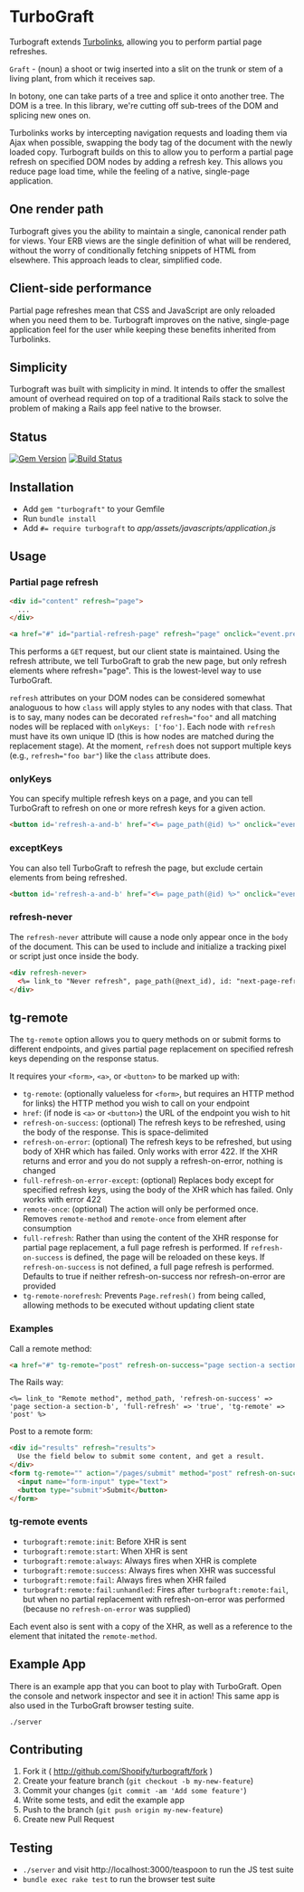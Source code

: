 # TurboGraft
Turbograft extends [Turbolinks](https://github.com/rails/turbolinks), allowing you to perform partial page refreshes.

`Graft` - (noun) a shoot or twig inserted into a slit on the trunk or stem of a living plant, from which it receives sap.

In botony, one can take parts of a tree and splice it onto another tree.  The DOM is a tree.  In this library, we're cutting off sub-trees of the DOM and splicing new ones on.

 Turbolinks works by intercepting navigation requests and loading them via Ajax when possible, swapping the body tag of the document with the newly loaded copy. Turbograft builds on this to allow you to perform a partial page refresh on specified DOM nodes by adding a refresh key. This allows you reduce page load time, while the feeling of a native, single-page application.

## One render path
Turbograft gives you the ability to maintain a single, canonical render path for views. Your ERB views are the single definition of what will be rendered, without the worry of conditionally fetching snippets of HTML from elsewhere. This approach leads to clear, simplified code.
## Client-side performance
Partial page refreshes mean that CSS and JavaScript are only reloaded when you need them to be. Turbograft improves on the native, single-page application feel for the user while keeping these benefits inherited from Turbolinks.
## Simplicity
Turbograft was built with simplicity in mind. It intends to offer the smallest amount of overhead required on top of a traditional Rails stack to solve the problem of making a Rails app feel native to the browser.

## Status
[![Gem Version](https://badge.fury.io/rb/turbograft.svg)](http://badge.fury.io/rb/turbograft)
[![Build Status](https://travis-ci.org/Shopify/turbograft.svg?branch=master)](http://travis-ci.org/Shopify/turbograft)

## Installation

* Add `gem "turbograft"` to your Gemfile
* Run `bundle install`
* Add `#= require turbograft` to _app/assets/javascripts/application.js_

## Usage
### Partial page refresh

```html
<div id="content" refresh="page">
  ...
</div>
```


```html
<a href="#" id="partial-refresh-page" refresh="page" onclick="event.preventDefault(); Page.refresh({url: '<%= page_path(@next_id) %>',onlyKeys: ['page']});">Refresh the page</a>
```

This performs a `GET` request, but our client state is maintained. Using the refresh attribute, we tell TurboGraft to grab the new page, but only refresh elements where refresh="page".  This is the lowest-level way to use TurboGraft.

`refresh` attributes on your DOM nodes can be considered somewhat analoguous to how `class` will apply styles to any nodes with that class.  That is to say, many nodes can be decorated `refresh="foo"` and all matching nodes will be replaced with `onlyKeys: ['foo']`.  Each node with `refresh` must have its own unique ID (this is how nodes are matched during the replacement stage).  At the moment, `refresh` does not support multiple keys (e.g., `refresh="foo bar"`) like the `class` attribute does.

### onlyKeys
You can specify multiple refresh keys on a page, and you can tell TurboGraft to refresh on one or more refresh keys for a given action.

```html
<button id='refresh-a-and-b' href="<%= page_path(@id) %>" onclick="event.preventDefault(); Page.refresh({url: '<%= page_path(@id) %>', onlyKeys: ['section-a', 'section-b']});">Refresh Section A and B</button>
```

### exceptKeys
You can also tell TurboGraft to refresh the page, but exclude certain elements from being refreshed.

```html
<button id='refresh-a-and-b' href="<%= page_path(@id) %>" onclick="event.preventDefault(); Page.refresh({url: '<%= page_path(@id) %>', exceptKeys: ['section-a', 'section-b']});">Refresh everything but Section A and B</button>
```

### refresh-never
The `refresh-never` attribute will cause a node only appear once in the `body` of the document. This can be used to include and initialize a tracking pixel or script just once inside the body.

```html
<div refresh-never>
  <%= link_to "Never refresh", page_path(@next_id), id: "next-page-refresh-never", refresh: "page" %>
</div>
```

## tg-remote

The `tg-remote` option allows you to query methods on or submit forms to different endpoints, and gives partial page replacement on specified refresh keys depending on the response status.

It requires your `<form>`, `<a>`, or `<button>` to be marked up with:

* `tg-remote`: (optionally valueless for `<form>`, but requires an HTTP method for links) the HTTP method you wish to call on your endpoint
* `href`: (if node is `<a>` or `<button>`) the URL of the endpoint you wish to hit
* `refresh-on-success`: (optional) The refresh keys to be refreshed, using the body of the response. This is space-delimited
* `refresh-on-error`: (optional) The refresh keys to be refreshed, but using body of XHR which has failed. Only works with error 422. If the XHR returns and error and you do not supply a refresh-on-error, nothing is changed
* `full-refresh-on-error-except`: (optional) Replaces body except for specified refresh keys, using the body of the XHR which has failed.  Only works with error 422
* `remote-once`: (optional) The action will only be performed once. Removes `remote-method` and `remote-once` from element after consumption
* `full-refresh`: Rather than using the content of the XHR response for partial page replacement, a full page refresh is performed. If `refresh-on-success` is defined, the page will be reloaded on these keys. If `refresh-on-success` is not defined, a full page refresh is performed. Defaults to true if neither refresh-on-success nor refresh-on-error are provided
* `tg-remote-norefresh`: Prevents `Page.refresh()` from being called, allowing methods to be executed without updating client state

### Examples

Call a remote method:

```html
<a href="#" tg-remote="post" refresh-on-success="page section-a section-b">Remote-method</a>
```

The Rails way:

```erb
<%= link_to "Remote method", method_path, 'refresh-on-success' => 'page section-a section-b', 'full-refresh' => 'true', 'tg-remote' => 'post' %>
```

Post to a remote form:

```html
<div id="results" refresh="results">
  Use the field below to submit some content, and get a result.
</div>
<form tg-remote="" action="/pages/submit" method="post" refresh-on-success="results" refresh-on-error="results">
  <input name="form-input" type="text">
  <button type="submit">Submit</button>
</form>
```

### tg-remote events

* `turbograft:remote:init`: Before XHR is sent
* `turbograft:remote:start`: When XHR is sent
* `turbograft:remote:always`: Always fires when XHR is complete
* `turbograft:remote:success`: Always fires when XHR was successful
* `turbograft:remote:fail`: Always fires when XHR failed
* `turbograft:remote:fail:unhandled`: Fires after `turbograft:remote:fail`, but when no partial replacement with refresh-on-error was performed (because no `refresh-on-error` was supplied)

Each event also is sent with a copy of the XHR, as well as a reference to the element that initated the `remote-method`.

## Example App

There is an example app that you can boot to play with TurboGraft.  Open the console and network inspector and see it in action!  This same app is also used in the TurboGraft browser testing suite.

```
./server
```

## Contributing

1. Fork it ( http://github.com/Shopify/turbograft/fork )
2. Create your feature branch (`git checkout -b my-new-feature`)
3. Commit your changes (`git commit -am 'Add some feature'`)
4. Write some tests, and edit the example app
5. Push to the branch (`git push origin my-new-feature`)
6. Create new Pull Request

## Testing

- `./server` and visit http://localhost:3000/teaspoon to run the JS test suite
- `bundle exec rake test` to run the browser test suite
